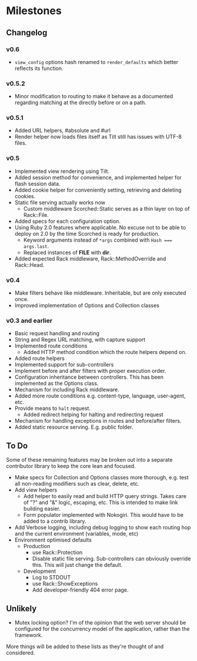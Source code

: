 Milestones
==========

Changelog
---------
### v0.6
* ``view_config`` options hash renamed to ``render_defaults`` which better reflects its function.

### v0.5.2
* Minor modification to routing to make it behave as a documented regarding matching at the directly before or on a path.

### v0.5.1
* Added URL helpers, #absolute and #url
* Render helper now loads files itself as Tilt still has issues with UTF-8 files.

### v0.5
* Implemented view rendering using Tilt.
* Added session method for convenience, and implemented helper for flash session data.
* Added cookie helper for conveniently setting, retrieving and deleting cookies.
* Static file serving actually works now
  * Custom middleware Scorched::Static serves as a thin layer on top of Rack::File.
* Added specs for each configuration option.
* Using Ruby 2.0 features where applicable. No excuse not to be able to deploy on 2.0 by the time Scorched is ready for production.
  * Keyword arguments instead of ``*args`` combined with ``Hash === args.last``.
  * Replaced instances of __FILE__ with __dir__.
* Added expected Rack middleware, Rack::MethodOverride and Rack::Head.
    
### v0.4
* Make filters behave like middleware. Inheritable, but are only executed once.
* Improved implementation of Options and Collection classes

### v0.3 and earlier
* Basic request handling and routing
* String and Regex URL matching, with capture support
* Implemented route conditions
  * Added HTTP method condition which the route helpers depend on.
* Added route helpers
* Implemented support for sub-controllers
* Implement before and after filters with proper execution order.
* Configuration inheritance between controllers. This has been implemented as the Options class.
* Mechanism for including Rack middleware.
* Added more route conditions e.g. content-type, language, user-agent, etc.
* Provide means to `halt` request.
  * Added redirect helping for halting and redirecting request
* Mechanism for handling exceptions in routes and before/after filters.
* Added static resource serving. E.g. public folder.



To Do
-----
Some of these remaining features may be broken out into a separate contributor library to keep the core lean and focused.

* Make specs for Collection and Options classes more thorough, e.g. test all non-reading modifiers such as clear, delete, etc.
* Add view helpers
  * Add helper to easily read and build HTTP query strings. Takes care of "?" and "&" logic, escaping, etc. This is
    intended to make link building easier.
  * Form populator implemented with Nokogiri. This would have to be added to a contrib library.
* Add Verbose logging, including debug logging to show each routing hop and the current environment (variables, mode, etc)
* Environment optimised defaults
  * Production
    * use Rack::Protection
    * Disable static file serving. Sub-controllers can obviously override this. This will just change the default.
  * Development
    * Log to STDOUT
    * use Rack::ShowExceptions
    * Add developer-friendly 404 error page.
    
Unlikely
--------
* Mutex locking option? I'm of the opinion that the web server should be configured for the concurrency model of the application, rather than the framework.

    
More things will be added to these lists as they're thought of and considered.
